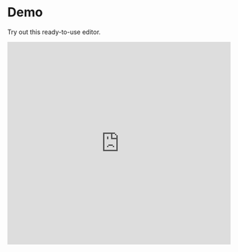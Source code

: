 # Demo
Try out this ready-to-use editor.

<iframe height="458" src="https://static.sabcomputer.com/js/rich-text-editor/" scrolling="no" style="border: none; overflow: hidden" width="100%"></iframe>
